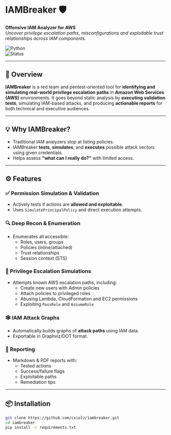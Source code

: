 # IAMBreaker 🛡️

**Offensive IAM Analyzer for AWS**  
_Uncover privilege escalation paths, misconfigurations and exploitable trust relationships across IAM components._

![Python](https://img.shields.io/badge/python-3.11+-blue)  
![Status](https://img.shields.io/badge/status-in%20development-orange)

---

## 🧠 Overview

**IAMBreaker** is a red team and pentest-oriented tool for **identifying and simulating real-world privilege escalation paths** in **Amazon Web Services (AWS)** environments. It goes beyond static analysis by **executing validation tests**, simulating IAM-based attacks, and producing **actionable reports** for both technical and executive audiences.

---

## 💡 Why IAMBreaker?

- Traditional IAM analyzers stop at listing policies.  
- IAMBreaker **tests**, **simulates**, and **executes** possible attack vectors using given credentials.  
- Helps assess **"what can I really do?"** with limited access.

---

## ⚙️ Features

### ✅ Permission Simulation & Validation
- Actively tests if actions are **allowed and exploitable**.
- Uses `SimulatePrincipalPolicy` and direct execution attempts.

### 🔍 Deep Recon & Enumeration
- Enumerates all accessible:
  - Roles, users, groups
  - Policies (inline/attached)
  - Trust relationships
  - Session context (STS)

### 🚀 Privilege Escalation Simulations
- Attempts known AWS escalation paths, including:
  - Create new users with Admin policies
  - Attach policies to privileged roles
  - Abusing Lambda, CloudFormation and EC2 permissions
  - Exploiting `PassRole` and `AssumeRole`

### 🕸️ IAM Attack Graphs
- Automatically builds graphs of **attack paths** using IAM data.
- Exportable in Graphviz/DOT format.

### 📄 Reporting
- Markdown & PDF reports with:
  - Tested actions
  - Success/failure flags
  - Exploitable paths
  - Remediation tips

---

## 📦 Installation

```bash
git clone https://github.com/cxiolz/iambreaker.git
cd iambreaker
pip install -r requirements.txt
